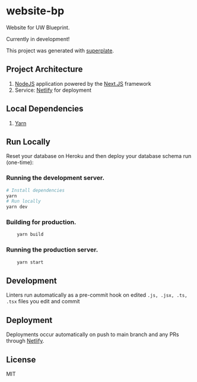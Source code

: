 # website-bp

Website for UW Blueprint.

Currently in development!

This project was generated with [superplate](https://github.com/pankod/superplate).

## Project Architecture

1. [NodeJS](https://nodejs.org/en/) application powered by the [Next.JS](https://nextjs.org/)
   framework
2. Service: [Netlify](https://www.netlify.com/) for deployment

## Local Dependencies

1. [Yarn](https://classic.yarnpkg.com/en/docs/install)

## Run Locally

Reset your database on Heroku and then deploy your database schema run (one-time):

### Running the development server.

```bash
# Install dependencies
yarn
# Run locally
yarn dev
```

### Building for production.

```bash
    yarn build
```

### Running the production server.

```bash
    yarn start
```

## Development

Linters run automatically as a pre-commit hook on edited `.js, .jsx, .ts, .tsx` files you edit and commit

## Deployment

Deployments occur automatically on push to main branch and any PRs through [Netlify](https://www.netlify.com/).

## License

MIT
